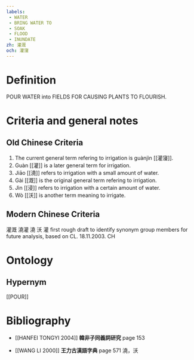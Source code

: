 ```yaml
---
labels: 
 - WATER
 - BRING WATER TO
 - SOAK
 - FLOOD
 - INUNDATE
zh: 灌溉
och: 灌寖
---
```


# Definition
POUR WATER into FIELDS FOR CAUSING PLANTS TO FLOURISH.
# Criteria and general notes
## Old Chinese Criteria
1. The current general term refering to irrigation is guànjìn [[灌寖]].
2. Guàn [[灌]] is a later general term for irrigation.
3. Jiāo [[澆]] refers to irrigation with a small amount of water.
4. Gài [[溉]] is the original general term refering to irrigation.
5. Jìn [[浸]] refers to irrigation with a certain amount of water.
6. Wò [[沃]] is another term meaning to irrigate.
## Modern Chinese Criteria
灌溉
澆灌
澆
沃
灌
first rough draft to identify synonym group members for future analysis, based on CL. 18.11.2003. CH
# Ontology

## Hypernym
[[POUR]]
# Bibliography
- [[HANFEI TONGYI 2004]]
**韓非子同義詞研究** page 153

- [[WANG LI 2000]]
**王力古漢語字典** page 571
澆，沃